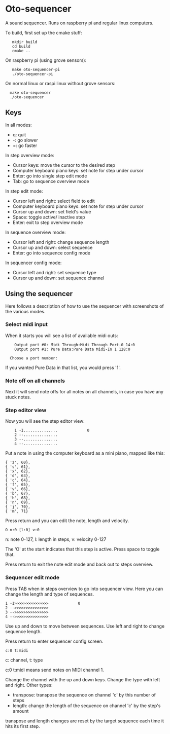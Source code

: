 # Oto-sequencer

A sound sequencer. Runs on raspberry pi and regular linux computers.  

To build, first set up the cmake stuff:
```
   mkdir build
   cd build
   cmake ..
```

On raspberry pi (using grove sensors):
```
   make oto-sequencer-pi
   ./oto-sequencer-pi
```

On normal linux or raspi linux without grove sensors:

```
  make oto-sequencer
  ./oto-sequencer
```
## Keys

In all modes:

* q: quit 
* -: go slower
* =: go faster

In step overview mode:

* Cursor keys:  move the cursor to the desired step
* Computer keyboard piano keys: set note for step under cursor 
* Enter: go into single step edit mode
* Tab: go to sequence overview mode

In step edit mode:
* Cursor left and right: select field to edit
* Computer keyboard piano keys: set note for step under cursor 
* Cursor up and down: set field's value
* Space: toggle active/ inactive step
* Enter: exit to step overview mode
 
In sequence overview mode:
* Cursor left and right: change sequence length
* Cursor up and down: select sequence
* Enter: go into sequence config mode

In sequencer config mode:
* Cursor left and right: set sequence type
* Cursor up and down: set sequence channel


## Using the sequencer

Here follows a description of how to use the sequencer with screenshots of the various modes.

### Select midi input

When it starts you will see a list of available midi outs:

```
    Output port #0: Midi Through:Midi Through Port-0 14:0
    Output port #1: Pure Data:Pure Data Midi-In 1 128:0

  Choose a port number: 
```
If you wanted Pure Data in that list, you would press '1'. 

### Note off on all channels

Next it will send note offs for all notes on all channels, in case you have any stuck notes. 

### Step editor view

Now you will see the step editor view:

```
    1 -I...............             0
    2 --...............             
    3 --...............             
    4 --...............  
```

Put a note in using the computer keyboard as a mini piano, mapped like this:

```
{ 'z', 60},
{ 's', 61},
{ 'x', 62},
{ 'd', 63},
{ 'c', 64},
{ 'f', 65},
{ 'v', 66},
{ 'b', 67},
{ 'h', 68},
{ 'n', 69},
{ 'j', 70},
{ 'm', 71}
```

Press return and you can edit the note, length and velocity. 

```
O n:0 [l:0] v:0 
```

n: note 0-127, l: length in steps, v: velocity 0-127

The 'O' at the start indicates that this step is active. Press space to toggle that. 

Press return to exit the note edit mode and back out to steps overview. 

### Sequencer edit mode

Press TAB when in steps overview to go into sequencer view. Here you can change the length and type of sequences. 

```
1 -I>>>>>>>>>>>>>>>             0
2 -->>>>>>>>>>>>>>>             
3 -->>>>>>>>>>>>>>>             
4 -->>>>>>>>>>>>>>>   
```
Use up and down to move between sequences. Use left and right to change sequence length. 

Press return to enter sequencer config screen. 

```
c:0 t:midi
```
c: channel, t: type

c:0 t:midi means send notes on MIDI channel 1. 

Change the channel with the up and down keys. Change the type with left and right. 
Other types:
* transpose: transpose the sequence on channel 'c' by this number of steps
* length: change the length of the sequence on channel 'c' by the step's amount

transpose and length changes are reset by the target sequence each time it hits its first step.



